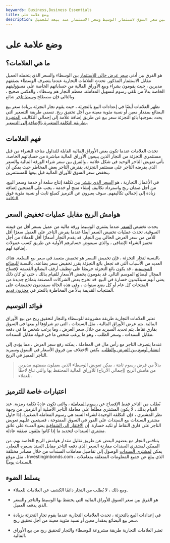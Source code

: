 ```yaml
---
keywords: Business,Business Essentials
title: وضع علامة على
description: يشير مصطلح الترميز إلى الفرق بين سعر السوق لاستثمار الوسيط وسعر الاستثمار عند بيعه للعميل.
---
```


# وضع علامة على
## ما هي العلامات؟

هو الفرق بين أدنى [سعر عرض حالي للاستثمار](/offeringprice) بين الوسطاء والسعر الذي يتحمله العميل مقابل الاستثمار المذكور. تحدث العلامات التجارية عندما يتصرف الوسطاء بصفتهم مديرين ، حيث يقومون بشراء وبيع الأوراق المالية من حساباتهم الخاصة على مسؤوليتهم الخاصة بدلاً من تلقي رسوم لتسهيل المعاملة. معظم التجار هم وسطاء ، والعكس صحيح ، وبالتالي فإن مصطلح [وسيط تاجر](/broker-dealer) شائع.

تظهر العلامات أيضًا في إعدادات البيع بالتجزئة ، حيث يقوم تجار التجزئة بزيادة سعر بيع البضائع بمقدار معين أو نسبة مئوية معينة من أجل تحقيق ربح. تسمى طريقة التسعير التي يحدد بموجبها بائع التجزئة سعر بيع عن طريق إضافة علامة إلى إجمالي التكاليف [المتغيرة بطريقة التكلفة المتغيرة بالإضافة إلى التسعير](/variable-cost-plus-pricing).

## فهم العلامات

تحدث العلامات عندما تكون بعض الأوراق المالية القابلة للتداول متاحة للشراء من قبل مستثمري التجزئة من التجار الذين يبيعون الأوراق المالية مباشرة من حساباتهم الخاصة. يأتي تعويض التاجر الوحيد في شكل علامة ، والفرق بين سعر شراء الورقة المالية والسعر الذي يفرضه التاجر على مستثمر التجزئة. يفترض التاجر بعض المخاطر حيث يمكن أن ينخفض سعر السوق للأوراق المالية قبل بيعها للمستثمرين.

في الأعمال التجارية ، هو [السعر الذي ينتشر](/spread) بين تكلفة إنتاج سلعة أو خدمة وسعر البيع. من أجل ضمان ربح واسترداد تكاليف إنشاء منتج أو خدمة ، يجب على المنتجين إضافة زيادة إلى إجمالي تكاليفهم. سوف يعبرون عن الترميز كمبلغ ثابت أو نسبة مئوية فوق التكلفة.

## هوامش الربح مقابل عمليات تخفيض السعر

يحدث تخفيض [السعر](/markdown) عندما يشتري الوسيط ورقة مالية من عميل بسعر أقل من قيمته السوقية. تحدث عمليات تخفيض السعر أيضًا عندما يفرض التاجر على العميل سعرًا أقل للأمن من سعر العرض الحالي بين التجار. قد يقدم التجار أسعارًا أقل للعملاء من أجل تحفيز الشراء الإضافي ، والذي سيعوض خسائرهم الأولية عن طريق كسب عمولات إضافية لهم.

بالنسبة لتجار التجزئة ، فإن تخفيض السعر هو تخفيض متعمد في سعر بيع السلعة. هناك العديد من الأسباب التي قد تجعل بائع التجزئة يقرر تخفيض سعر بضاعته. بالنسبة [للبضائع الموسمية](/seasonality) ، قد يكون بائع التجزئة حريصًا على تنظيف أرفف البضائع القديمة لإفساح المجال لبضائع الموسم التالي. قد يقومون بخفض الأسعار للقيام بذلك ، حتى لو كان ذلك يعني أنهم سيتكبدون خسارة في البيع. قد تخرج بعض الشركات المصنعة بنماذج جديدة من المنتجات كل عام أو كل بضع سنوات ، وفي هذه الحالة سيقدمون تخفيضات على المنتجات القديمة بدلاً من المخاطرة بالتعثر في [مخزون قديم](/obsoleteinventory).

## فوائد التوسيم

تعتبر العلامات التجارية طريقة مشروعة للوسطاء والتجار لتحقيق ربح من بيع الأوراق المالية. يتم عرض الأوراق المالية ، مثل السندات ، التي تم شراؤها أو بيعها في السوق بفارق نقاط. يتم تحديد السبريد من خلال سعر العرض ، وما يرغب شخص ما في دفعه مقابل السندات ، وسعر الطلب ، وهو ما يرغب شخص ما في قبوله مقابل السندات.

عندما يتصرف التاجر مع رأس مال في المعاملة ، يمكنه رفع سعر العرض ، مما يؤدي إلى [انتشار أوسع بين العرض والطلب](/bid-askspread). يكمن الاختلاف بين فروق الأسعار في السوق وسبريد التاجر المميز في الربح.

> بدلاً من فرض رسوم ثابتة ، يمكن تعويض الوسطاء الذين يعملون بصفتهم مديرين من هامش الربح (إجمالي الأرباح) للأوراق المالية المحتفظ بها والتي تباع لاحقًا للعملاء.

>

## اعتبارات خاصة للترميز

يُطلب من التاجر فقط الإفصاح عن [رسوم المعاملة](/transaction-fees) ، والتي تكون عادةً تكلفة رمزية. عند القيام بذلك ، لا يكون المشتري مطلعاً على معاملة التاجر الأصلية أو الترميز. من وجهة نظر المشتري ، فإن التكلفة الوحيدة لشراء السند هي رسوم المعاملة الصغيرة. إذا حاول مشترو السندات بيع السندات على الفور في السوق المفتوحة ، فسيتعين عليهم تعويض التاجر على فارق النقاط أو تكبد خسارة. إن [الافتقار إلى الشفافية](/transparency) يضع العبء على عاتق مشتري السندات لتحديد ما إذا كانوا يتلقون صفقة عادلة.

يتنافس التجار مع بعضهم البعض عن طريق تقليل مقدار هوامش الربح الخاصة بهم. من الممكن لمشتري السندات مقارنة السعر الذي دفعه التاجر مقابل السند بسعره الفعلي. يمكن [لمشتري السندات](/bond) الوصول إلى تفاصيل معاملات السندات من خلال مصادر مختلفة ، مثل موقع Investinginbonds.com ، الذي يبلغ عن جميع المعلومات المتعلقة بمعاملات السندات يوميًا.

## يسلط الضوء

- ومع ذلك ، لا يُطلب من التجار دائمًا الكشف عن العلامات للعملاء.

- هو الفرق بين سعر السوق للأوراق المالية التي يحتفظ بها الوسيط والتاجر والسعر الذي يدفعه العميل.

- في إعدادات البيع بالتجزئة ، تحدث العلامات التجارية عندما يقوم تجار التجزئة بزيادة سعر بيع البضائع بمقدار معين أو نسبة مئوية معينة من أجل تحقيق ربح.

- تعتبر العلامات التجارية طريقة مشروعة للوسطاء والتجار لتحقيق ربح من بيع الأوراق المالية.

